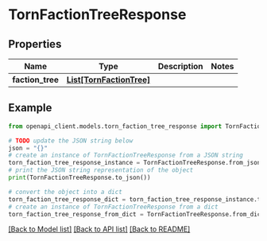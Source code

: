 # TornFactionTreeResponse


## Properties

Name | Type | Description | Notes
------------ | ------------- | ------------- | -------------
**faction_tree** | [**List[TornFactionTree]**](TornFactionTree.md) |  | 

## Example

```python
from openapi_client.models.torn_faction_tree_response import TornFactionTreeResponse

# TODO update the JSON string below
json = "{}"
# create an instance of TornFactionTreeResponse from a JSON string
torn_faction_tree_response_instance = TornFactionTreeResponse.from_json(json)
# print the JSON string representation of the object
print(TornFactionTreeResponse.to_json())

# convert the object into a dict
torn_faction_tree_response_dict = torn_faction_tree_response_instance.to_dict()
# create an instance of TornFactionTreeResponse from a dict
torn_faction_tree_response_from_dict = TornFactionTreeResponse.from_dict(torn_faction_tree_response_dict)
```
[[Back to Model list]](../README.md#documentation-for-models) [[Back to API list]](../README.md#documentation-for-api-endpoints) [[Back to README]](../README.md)


